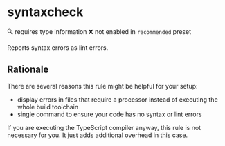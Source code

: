 # syntaxcheck

:mag: requires type information
:x: not enabled in `recommended` preset

Reports syntax errors as lint errors.

## Rationale

There are several reasons this rule might be helpful for your setup:

* display errors in files that require a processor instead of executing the whole build toolchain
* single command to ensure your code has no syntax or lint errors

If you are executing the TypeScript compiler anyway, this rule is not necessary for you. It just adds additional overhead in this case.
